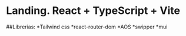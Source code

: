 # Landing. React + TypeScript + Vite

##Librerias: 
           *Tailwind css
           *react-router-dom
           *AOS
           *swipper
           *mui
